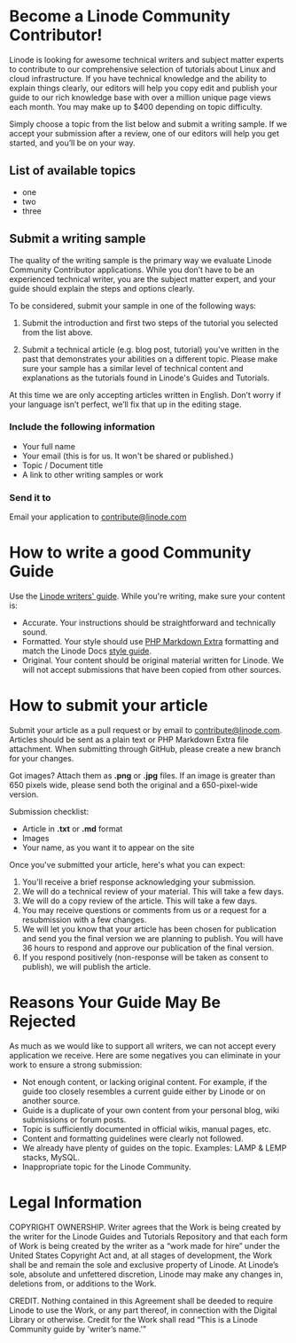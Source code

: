 # Become a Linode Community Contributor!
 
Linode is looking for awesome technical writers and subject matter experts to contribute to our comprehensive selection of tutorials about Linux and cloud infrastructure. If you have technical knowledge and the ability to explain things clearly, our editors will help you copy edit and publish your guide to our rich knowledge base with over a million unique page views each month. You may make up to $400 depending on topic difficulty.
 
Simply choose a topic from the list below and submit a writing sample. If we accept your submission after a review, one of our editors will help you get started, and you’ll be on your way. 
 
## List of available topics

* one
* two
* three

## Submit a writing sample

The quality of the writing sample is the primary way we evaluate Linode Community Contributor applications.
While you don’t have to be an experienced technical writer, you are the subject matter expert, and your guide should explain the steps and options clearly.

To be considered, submit your sample in one of the following ways:

1)  Submit the introduction and first two steps of the tutorial you selected from the list above.

2) Submit a technical article (e.g. blog post, tutorial) you’ve written in the past that demonstrates your abilities on a different topic. Please make sure your sample has a similar level of technical content and explanations as the tutorials found in Linode's Guides and Tutorials.

At this time we are only accepting articles written in English. Don’t worry if your language isn’t perfect, we’ll fix that up in the editing stage.

### Include the following information

*  Your full name
*  Your email (this is for us. It won't be shared or published.)
*  Topic / Document title
*  A link to other writing samples or work

### Send it to

Email your application to <contribute@linode.com>

# How to write a good Community Guide

Use the [Linode writers' guide](docs/linode-writers-guide.md). While you're writing, make sure your content is:

*   Accurate. Your instructions should be straightforward and technically sound.
*   Formatted. Your style should use [PHP Markdown Extra](https://michelf.ca/projects/php-markdown/extra/) formatting and match the Linode Docs [style guide](docs/linode-writers-formatting-guide.md).
*   Original. Your content should be original material written for Linode. We will not accept submissions that have been copied from other sources.

# How to submit your article

Submit your article as a pull request or by email to <contribute@linode.com>. Articles should be sent as a plain text or PHP Markdown Extra file attachment. When submitting through GitHub, please create a new branch for your changes.

Got images? Attach them as **.png** or **.jpg** files. If an image is greater than 650 pixels wide, please send both the original and a 650-pixel-wide version.

Submission checklist:

*   Article in **.txt** or **.md** format
*   Images
*   Your name, as you want it to appear on the site

Once you've submitted your article, here's what you can expect:

1.  You'll receive a brief response acknowledging your submission.
2.  We will do a technical review of your material. This will take a few days.
3.  We will do a copy review of the article. This will take a few days.
4.  You may receive questions or comments from us or a request for a resubmission with a few changes.
5.  We will let you know that your article has been chosen for publication and send you the final version we are planning to publish. You will have 36 hours to respond and approve our publication of the final version.
6.  If you respond positively (non-response will be taken as consent to publish), we will publish the article.

# Reasons Your Guide May Be Rejected
As much as we would like to support all writers, we can not accept every application we receive. Here are some negatives you can eliminate in your work to ensure a strong submission:

*  Not enough content, or lacking original content. For example, if the guide too closely resembles a current guide either by Linode or on another source.
*  Guide is a duplicate of your own content from your personal blog, wiki submissions or forum posts.
*  Topic is sufficiently documented in official wikis, manual pages, etc.
*  Content and formatting guidelines were clearly not followed.
*  We already have plenty of guides on the topic. Examples: LAMP & LEMP stacks, MySQL.
*  Inappropriate topic for the Linode Community.

# Legal Information

COPYRIGHT OWNERSHIP. Writer agrees that the Work is being created by the writer for the Linode Guides and Tutorials Repository and that each form of Work is being created by the writer as a “work made for hire” under the United States Copyright Act and, at all stages of development, the Work shall be and remain the sole and exclusive property of Linode. At Linode’s sole, absolute and unfettered discretion, Linode may make any changes in, deletions from, or additions to the Work.

CREDIT. Nothing contained in this Agreement shall be deeded to require Linode to use the Work, or any part thereof, in connection with the Digital Library or otherwise. Credit for the Work shall read “This is a Linode Community guide by 'writer’s name.'”
